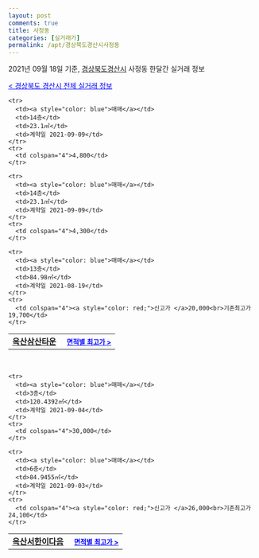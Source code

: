 ```yaml
---
layout: post
comments: true
title: 사정동
categories: [실거래가]
permalink: /apt/경상북도경산시사정동
---
```


2021년 09월 18일 기준, <a href="/apt/경상북도경산시">경상북도경산시</a> 사정동 한달간 실거래 정보

<a style="color: blue;" href="/apt/경상북도경산시">< 경상북도 경산시 전체 실거래 정보</a>
<!---- start ---->
<table>
  <tr>
    <td colspan="4" style="font-weight: bold;"><a href="/apt/경상북도경산시사정동옥산삼산타운">옥산삼산타운</a> &nbsp;&nbsp;&nbsp; <a style="color: blue; font-size: smaller;" href="/apt/경상북도경산시사정동옥산삼산타운">면적별 최고가 ></a></td>
  </tr>
    
    <tr>
      <td><a style="color: blue">매매</a></td>
      <td>14층</td>
      <td>23.1㎡</td>
      <td>계약일 2021-09-09</td>
    </tr>
    <tr>
      <td colspan="4">4,800</td>
    </tr>
      
    <tr>
      <td><a style="color: blue">매매</a></td>
      <td>14층</td>
      <td>23.1㎡</td>
      <td>계약일 2021-09-09</td>
    </tr>
    <tr>
      <td colspan="4">4,300</td>
    </tr>
      
    <tr>
      <td><a style="color: blue">매매</a></td>
      <td>13층</td>
      <td>84.98㎡</td>
      <td>계약일 2021-08-19</td>
    </tr>
    <tr>
      <td colspan="4"><a style="color: red;">신고가 </a>20,000<br>기존최고가 19,700</td>
    </tr>
      
</table>
<br>
<table>
  <tr>
    <td colspan="4" style="font-weight: bold;"><a href="/apt/경상북도경산시사정동옥산서한이다음">옥산서한이다음</a> &nbsp;&nbsp;&nbsp; <a style="color: blue; font-size: smaller;" href="/apt/경상북도경산시사정동옥산서한이다음">면적별 최고가 ></a></td>
  </tr>
    
    <tr>
      <td><a style="color: blue">매매</a></td>
      <td>3층</td>
      <td>120.4392㎡</td>
      <td>계약일 2021-09-04</td>
    </tr>
    <tr>
      <td colspan="4">30,000</td>
    </tr>
      
    <tr>
      <td><a style="color: blue">매매</a></td>
      <td>6층</td>
      <td>84.9455㎡</td>
      <td>계약일 2021-09-03</td>
    </tr>
    <tr>
      <td colspan="4"><a style="color: red;">신고가 </a>26,000<br>기존최고가 24,100</td>
    </tr>
      
</table>
<!---- end ---->
    